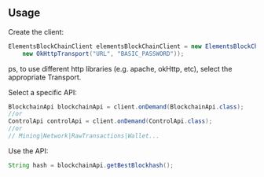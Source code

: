Usage
--

Create the client:
```java
ElementsBlockChainClient elementsBlockChainClient = new ElementsBlockChainClient(
    new OkHttpTransport("URL", "BASIC_PASSWORD"));
```
ps, to use different http libraries (e.g. apache, okHttp, etc), select the appropriate Transport.   


Select a specific API:
```java
BlockchainApi blockchainApi = client.onDemand(BlockchainApi.class);
//or
ControlApi controlApi = client.onDemand(ControlApi.class);
//or
// Mining|Network|RawTransactions|Wallet...
```

Use the API:
```java
String hash = blockchainApi.getBestBlockhash();
```